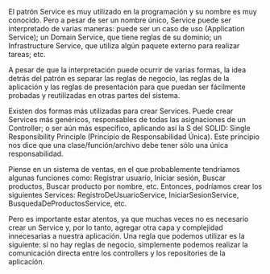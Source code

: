 El patrón Service es muy utilizado en la programación y su nombre es muy conocido. Pero a pesar de ser un nombre único, Service puede ser interpretado de varias maneras: puede ser un caso de uso (Application Service); un Domain Service, que tiene reglas de su dominio; un Infrastructure Service, que utiliza algún paquete externo para realizar tareas; etc.

A pesar de que la interpretación puede ocurrir de varias formas, la idea detrás del patrón es separar las reglas de negocio, las reglas de la aplicación y las reglas de presentación para que puedan ser fácilmente probadas y reutilizadas en otras partes del sistema.

Existen dos formas más utilizadas para crear Services. Puede crear Services más genéricos, responsables de todas las asignaciones de un Controller; o ser aún más específico, aplicando así la S del SOLID: Single Responsibility Principle (Principio de Responsabilidad Única). Este principio nos dice que una clase/función/archivo debe tener sólo una única responsabilidad.

Piense en un sistema de ventas, en el que probablemente tendríamos algunas funciones como: Registrar usuario, Iniciar sesión, Buscar productos, Buscar producto por nombre, etc. Entonces, podríamos crear los siguientes Services: RegistroDeUsuarioService, IniciarSesionService, BusquedaDeProductosService, etc.

Pero es importante estar atentos, ya que muchas veces no es necesario crear un Service y, por lo tanto, agregar otra capa y complejidad innecesarias a nuestra aplicación. Una regla que podemos utilizar es la siguiente: si no hay reglas de negocio, simplemente podemos realizar la comunicación directa entre los controllers y los repositories de la aplicación.